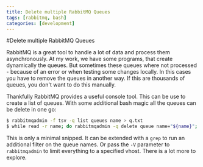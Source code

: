 ```yaml
---
title: Delete multiple RabbitMQ Queues
tags: [rabbitmq, bash]
categories: [development]
---
```

#Delete multiple RabbitMQ Queues

RabbitMQ is a great tool to handle a lot of data and process them asynchronously. At my work, we have some programs, that
create dynamically the queues. 
But sometimes these queues where not processed - because of an error or when testing some changes locally. In this cases you
have to remove the queues in another way. If this are thousands of queues, you don't want to do this manually. 

Thankfully RabbitMQ provides a useful console tool. This can be use to create a list of queues. With some additional bash
magic all the queues can be delete in one go:
```bash
$ rabbitmqadmin -f tsv -q list queues name > q.txt
$ while read -r name; do rabbitmqadmin -q delete queue name="${name}"; done < q.txt
```
This is only a minimal snipped. It can be extended with a `grep` to run an additional filter on the queue names. Or
pass the `-V` parameter to `rabbitmqadmin` to limit everything to a specified vhost.
There is a lot more to explore. 
